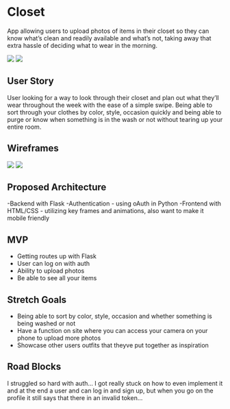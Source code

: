 # Closet
App allowing users to upload photos of items in their closet so they can know what’s clean and readily available and what’s not, taking away that extra hassle of deciding what to wear in the morning.

<img src="./homepage.png" />
<img src="./mobile.png" />

## User Story
User looking for a way to look through their closet and plan out what they’ll wear throughout the week with the ease of a simple swipe. Being able to sort through your clothes by color, style, occasion quickly and being able to purge or know when something is in the wash or not without tearing up your entire room.

## Wireframes
<img src="./wireframes.png" />
<img src="./models.png" />

## Proposed Architecture
-Backend with Flask
-Authentication - using oAuth in Python
-Frontend with HTML/CSS - utilizing key frames and animations, also want to make it mobile friendly

## MVP
- Getting routes up with Flask
- User can log on with auth
- Ability to upload photos
- Be able to see all your items 

## Stretch Goals
- Being able to sort by color, style, occasion and whether something is being washed or not
- Have a function on site where you can access your camera on your phone to upload more photos
- Showcase other users outfits that theyve put together as inspiration

## Road Blocks
I struggled so hard with auth...
I got really stuck on how to even implement it and at the end a user and can log in and sign up, but when you go on the profile it still says that there in an invalid token...